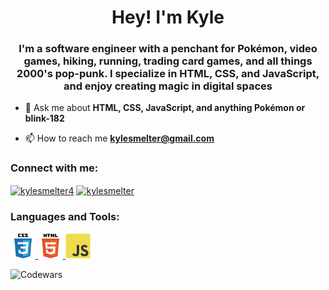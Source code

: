 <h1 align="center">Hey! I'm Kyle</h1>
<h3 align="center">I'm a software engineer with a penchant for Pokémon, video games, hiking, running, trading card games, and all things 2000's pop-punk. I specialize in HTML, CSS, and JavaScript, and enjoy creating magic in digital spaces</h3>

- 💬 Ask me about **HTML, CSS, JavaScript, and anything Pokémon or blink-182**

- 📫 How to reach me **kylesmelter@gmail.com**

<h3 align="left">Connect with me:</h3>
<p align="left">
<a href="https://twitter.com/kylesmelter4" target="blank"><img align="center" src="https://raw.githubusercontent.com/rahuldkjain/github-profile-readme-generator/master/src/images/icons/Social/twitter.svg" alt="kylesmelter4" height="30" width="40" /></a>
<a href="https://linkedin.com/in/kyle-smelter" target="blank"><img align="center" src="https://raw.githubusercontent.com/rahuldkjain/github-profile-readme-generator/master/src/images/icons/Social/linked-in-alt.svg" alt="kylesmelter" height="30" width="40" /></a>
</p>

<h3 align="left">Languages and Tools:</h3>
<p align="left"> <a href="https://www.w3schools.com/css/" target="_blank" rel="noreferrer"> <img src="https://raw.githubusercontent.com/devicons/devicon/master/icons/css3/css3-original-wordmark.svg" alt="css3" width="40" height="40"/> </a> <a href="https://www.w3.org/html/" target="_blank" rel="noreferrer"> <img src="https://raw.githubusercontent.com/devicons/devicon/master/icons/html5/html5-original-wordmark.svg" alt="html5" width="40" height="40"/> </a> <a href="https://developer.mozilla.org/en-US/docs/Web/JavaScript" target="_blank" rel="noreferrer"> <img src="https://raw.githubusercontent.com/devicons/devicon/master/icons/javascript/javascript-original.svg" alt="javascript" width="40" height="40"/> </a> </p>
  
<!--   <a href="https://nodejs.org" target="_blank" rel="noreferrer"> <img src="https://raw.githubusercontent.com/devicons/devicon/master/icons/nodejs/nodejs-original-wordmark.svg" alt="nodejs" width="40" height="40"/> </a> <a href="https://reactjs.org/" target="_blank" rel="noreferrer"> <img src="https://raw.githubusercontent.com/devicons/devicon/master/icons/react/react-original-wordmark.svg" alt="react" width="40" height="40"/> </a> </p> -->

![Codewars](https://github.r2v.ch/codewars?user=kylesmelter&stroke=green)



<!-- ### Hi there! My name is Kyle Smelter, and I'm a software engineer with a penchant for Pokémon, video games, hiking, running, trading card games, and all things 2000's pop-punk. I specialize in HTML, CSS, and JavaScript, and enjoy creating magic in digital spaces.

<!--

**kylesmelter/kylesmelter** is a ✨ _special_ ✨ repository because its `README.md` (this file) appears on your GitHub profile.

Here are some ideas to get you started:

- 🔭 I’m currently working on ...
- 🌱 I’m currently learning ...
- 👯 I’m looking to collaborate on ...
- 🤔 I’m looking for help with ...
- 💬 Ask me about ...
- 📫 How to reach me: ...
- 😄 Pronouns: ...
- ⚡ Fun fact: ...
-->
